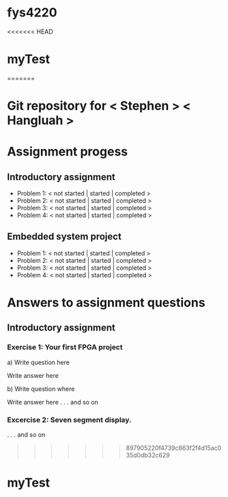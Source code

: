 # fys4220
<<<<<<< HEAD
# myTest
=======
# Git repository for < Stephen > < Hangluah >

# Assignment progess

## Introductory assignment
 - Problem 1: < not started | started | completed >
 - Problem 2: < not started | started | completed >
 - Problem 3: < not started | started | completed >
 - Problem 4: < not started | started | completed >

## Embedded system project
 - Problem 1: < not started | started | completed >
 - Problem 2: < not started | started | completed >
 - Problem 3: < not started | started | completed >
 - Problem 4: < not started | started | completed >


 # Answers to assignment questions

 ## Introductory assignment

 ### Exercise 1: Your first FPGA project

 a) Write question here

 Write answer here

 b) Write question where

 Write answer here
 .
 .
 .
 and so on


 ### Excercise 2: Seven segment display.
 .
 .
 .
 and so on
 
>>>>>>> 897905220f4739c863f2f4d15ac035d0db32c629
# myTest
